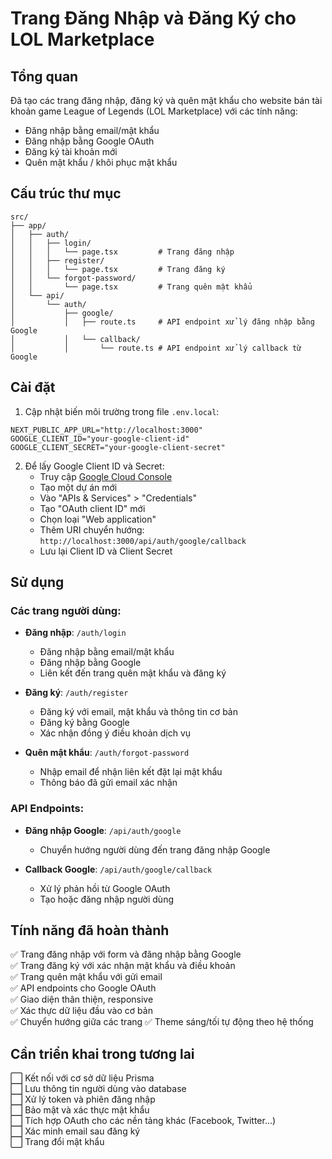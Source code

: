 # Trang Đăng Nhập và Đăng Ký cho LOL Marketplace

## Tổng quan

Đã tạo các trang đăng nhập, đăng ký và quên mật khẩu cho website bán tài khoản game League of Legends (LOL Marketplace) với các tính năng:

- Đăng nhập bằng email/mật khẩu
- Đăng nhập bằng Google OAuth
- Đăng ký tài khoản mới
- Quên mật khẩu / khôi phục mật khẩu

## Cấu trúc thư mục

```
src/
├── app/
│   ├── auth/
│   │   ├── login/
│   │   │   └── page.tsx         # Trang đăng nhập
│   │   ├── register/
│   │   │   └── page.tsx         # Trang đăng ký
│   │   └── forgot-password/
│   │       └── page.tsx         # Trang quên mật khẩu
│   └── api/
│       └── auth/
│           ├── google/
│           │   ├── route.ts     # API endpoint xử lý đăng nhập bằng Google
│           │   └── callback/
│           │       └── route.ts # API endpoint xử lý callback từ Google
```

## Cài đặt

1. Cập nhật biến môi trường trong file `.env.local`:

```env
NEXT_PUBLIC_APP_URL="http://localhost:3000"
GOOGLE_CLIENT_ID="your-google-client-id"
GOOGLE_CLIENT_SECRET="your-google-client-secret"
```

2. Để lấy Google Client ID và Secret:
   - Truy cập [Google Cloud Console](https://console.cloud.google.com/)
   - Tạo một dự án mới
   - Vào "APIs & Services" > "Credentials"
   - Tạo "OAuth client ID" mới
   - Chọn loại "Web application"
   - Thêm URI chuyển hướng: `http://localhost:3000/api/auth/google/callback`
   - Lưu lại Client ID và Client Secret

## Sử dụng

### Các trang người dùng:

- **Đăng nhập**: `/auth/login`

  - Đăng nhập bằng email/mật khẩu
  - Đăng nhập bằng Google
  - Liên kết đến trang quên mật khẩu và đăng ký

- **Đăng ký**: `/auth/register`

  - Đăng ký với email, mật khẩu và thông tin cơ bản
  - Đăng ký bằng Google
  - Xác nhận đồng ý điều khoản dịch vụ

- **Quên mật khẩu**: `/auth/forgot-password`
  - Nhập email để nhận liên kết đặt lại mật khẩu
  - Thông báo đã gửi email xác nhận

### API Endpoints:

- **Đăng nhập Google**: `/api/auth/google`

  - Chuyển hướng người dùng đến trang đăng nhập Google

- **Callback Google**: `/api/auth/google/callback`
  - Xử lý phản hồi từ Google OAuth
  - Tạo hoặc đăng nhập người dùng

## Tính năng đã hoàn thành

✅ Trang đăng nhập với form và đăng nhập bằng Google  
✅ Trang đăng ký với xác nhận mật khẩu và điều khoản  
✅ Trang quên mật khẩu với gửi email  
✅ API endpoints cho Google OAuth  
✅ Giao diện thân thiện, responsive  
✅ Xác thực dữ liệu đầu vào cơ bản  
✅ Chuyển hướng giữa các trang
✅ Theme sáng/tối tự động theo hệ thống

## Cần triển khai trong tương lai

⬜ Kết nối với cơ sở dữ liệu Prisma  
⬜ Lưu thông tin người dùng vào database  
⬜ Xử lý token và phiên đăng nhập  
⬜ Bảo mật và xác thực mật khẩu  
⬜ Tích hợp OAuth cho các nền tảng khác (Facebook, Twitter...)  
⬜ Xác minh email sau đăng ký  
⬜ Trang đổi mật khẩu
